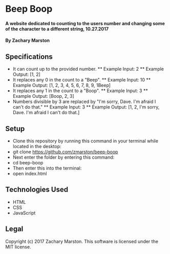 # Beep Boop

#### A website dedicated to counting to the users number and changing some of the character to a different string, 10.27.2017

#### By **Zachary Marston**

## Specifications
* It can count up to the provided number.
** Example Input: 2
** Example Output: [1, 2]
* It replaces any 0 in the count to a "Beep".
** Example Input: 10
** Example Output: [1, 2, 3, 4, 5, 6, 7, 8, 9, 1Beep]
* It replaces any 1 in the count to a "Boop".
** Example Input: 3
** Example Output: [Boop, 2, 3]
* Numbers divisible by 3 are replaced by "I'm sorry, Dave. I'm afraid I can't do that."
** Example Input: 3
** Example Output: [1, 2, I'm sorry, Dave. I'm afraid I can't do that.]

## Setup
* Clone this repository by running this command in your terminal while located in the desktop:
* git clone https://github.com/zmarston/beep-boop
* Next enter the folder by entering this command:
* cd beep-boop
* Then enter this into the terminal:
* open index.html

## Technologies Used
* HTML
* CSS
* JavaScript

## Legal
Copyright (c) 2017 Zachary Marston.
This software is licensed under the MIT license.
